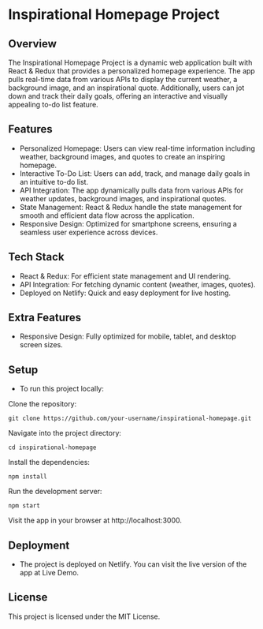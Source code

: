# Inspirational Homepage Project

## Overview
The Inspirational Homepage Project is a dynamic web application built with React & Redux that provides a personalized homepage experience. The app pulls real-time data from various APIs to display the current weather, a background image, and an inspirational quote. Additionally, users can jot down and track their daily goals, offering an interactive and visually appealing to-do list feature.

## Features
* Personalized Homepage: Users can view real-time information including weather, background images, and quotes to create an inspiring homepage.
* Interactive To-Do List: Users can add, track, and manage daily goals in an intuitive to-do list.
* API Integration: The app dynamically pulls data from various APIs for weather updates, background images, and inspirational quotes.
* State Management: React & Redux handle the state management for smooth and efficient data flow across the application.
* Responsive Design: Optimized for smartphone screens, ensuring a seamless user experience across devices.

## Tech Stack
* React & Redux: For efficient state management and UI rendering.
* API Integration: For fetching dynamic content (weather, images, quotes).
* Deployed on Netlify: Quick and easy deployment for live hosting.

## Extra Features
* Responsive Design: Fully optimized for mobile, tablet, and desktop screen sizes.

## Setup

* To run this project locally:

Clone the repository:

```
git clone https://github.com/your-username/inspirational-homepage.git
```

Navigate into the project directory:

```
cd inspirational-homepage
```

Install the dependencies:

```
npm install
```

Run the development server:

```
npm start
```

Visit the app in your browser at http://localhost:3000.

## Deployment

* The project is deployed on Netlify. You can visit the live version of the app at Live Demo.

## License
This project is licensed under the MIT License.




